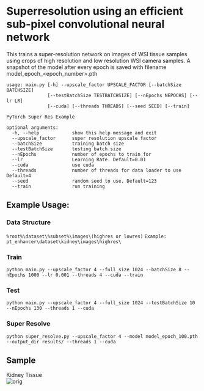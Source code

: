 # Superresolution using an efficient sub-pixel convolutional neural network

This trains a super-resolution network on images of WSI tissue samples using crops of high resolution and low resolution WSI camera samples. A snapshot of the model after every epoch is saved with filename model_epoch_<epoch_number>.pth


```
usage: main.py [-h] --upscale_factor UPSCALE_FACTOR [--batchSize BATCHSIZE]
               [--testBatchSize TESTBATCHSIZE] [--nEpochs NEPOCHS] [--lr LR]
               [--cuda] [--threads THREADS] [--seed SEED] [--train]

PyTorch Super Res Example

optional arguments:
  -h, --help            show this help message and exit
  --upscale_factor      super resolution upscale factor
  --batchSize           training batch size
  --testBatchSize       testing batch size
  --nEpochs             number of epochs to train for
  --lr                  Learning Rate. Default=0.01
  --cuda                use cuda
  --threads             number of threads for data loader to use Default=4
  --seed                random seed to use. Default=123
  --train               run training
```

## Example Usage:

### Data Structure
`%root%\dataset\%subset%\images\(highres or lowres)`
`Example: pt_enhancer\dataset\kidney\images\highres\`

### Train
`python main.py --upscale_factor 4 --full_size 1024 --batchSize 8 --nEpochs 1000 --lr 0.001 --threads 4 --cuda --train`

### Test
`python main.py --upscale_factor 4 --full_size 1024 --testBatchSize 10 --nEpochs 130 --threads 1 --cuda`

### Super Resolve
`python super_resolve.py --upscale_factor 4 --model model_epoch_100.pth --output_dir results/ --threads 1 --cuda`

## Sample
Kidney Tissue<br>
![orig](https://github.com/Jes-Lynch/pt_enhancer/blob/rcnn/example/example.png)<br>
